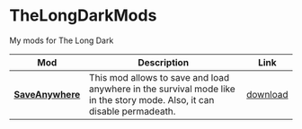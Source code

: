 # TheLongDarkMods
My mods for The Long Dark

Mod | Description | Link
-|-|-
| [**SaveAnywhere**](https://github.com/zorgesho/TheLongDarkMods/tree/master/SaveAnywhere) | This mod allows to save and load anywhere in the survival mode like in the story mode. Also, it can disable permadeath. | [download](https://github.com/zorgesho/TheLongDarkMods/releases/download/SA-v1.0.0/SaveAnywhere.zip)|
